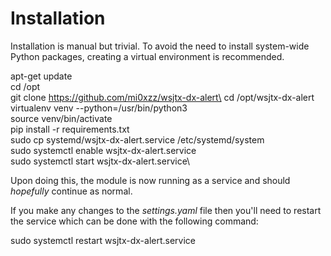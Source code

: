 # Installation

Installation is manual but trivial. To avoid the need to install system-wide Python packages, creating a virtual environment is recommended.

apt-get update\
cd /opt\
git clone https://github.com/mi0xzz/wsjtx-dx-alert\
cd /opt/wsjtx-dx-alert\
virtualenv venv --python=/usr/bin/python3\
source venv/bin/activate\
pip install -r requirements.txt\
sudo cp systemd/wsjtx-dx-alert.service /etc/systemd/system\
sudo systemctl enable wsjtx-dx-alert.service\
sudo systemctl start wsjtx-dx-alert.service\

Upon doing this, the module is now running as a service and should _hopefully_ continue as normal.

If you make any changes to the _settings.yaml_ file then you'll need to restart the service which can be done with the following command:

sudo systemctl restart wsjtx-dx-alert.service
